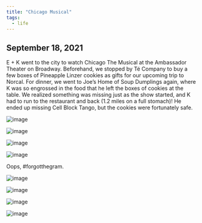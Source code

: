 ```yaml
---
title: "Chicago Musical"
tags:
  - life
---
```


## September 18, 2021

E + K went to the city to watch Chicago The Musical at the Ambassador Theater on Broadway. Beforehand, we stopped by Té Company to buy a few boxes of Pineapple Linzer cookies as gifts for our upcoming trip to Norcal. For dinner, we went to Joe’s Home of Soup Dumplings again, where K was so engrossed in the food that he left the boxes of cookies at the table. We realized something was missing just as the show started, and K had to run to the restaurant and back (1.2 miles on a full stomach)! He ended up missing Cell Block Tango, but the cookies were fortunately safe.

![image](https://thumbnails-photos.amazon.com/v1/thumbnail/TqvuTc76TGKl_MCb3fxDbw?viewBox=1249%2C937&ownerId=A162HQHSXNNQIH&groupShareToken=utZYY3mwTpGX7bOjEzZGtw.gC8ZExI67DaZhaH_9bzTAd)

![image](https://thumbnails-photos.amazon.com/v1/thumbnail/ogsZPGqcRpiMeBM5sGq51g?viewBox=703%2C937&ownerId=A162HQHSXNNQIH&groupShareToken=utZYY3mwTpGX7bOjEzZGtw.gC8ZExI67DaZhaH_9bzTAd)

![image](https://thumbnails-photos.amazon.com/v1/thumbnail/XIVtsbb1QC62dqGBftSpgw?viewBox=703%2C937&ownerId=A162HQHSXNNQIH&groupShareToken=utZYY3mwTpGX7bOjEzZGtw.gC8ZExI67DaZhaH_9bzTAd)

![image](https://thumbnails-photos.amazon.com/v1/thumbnail/KxJv51uZQD2aQ4i0vYewSw?viewBox=703%2C937&ownerId=A162HQHSXNNQIH&groupShareToken=utZYY3mwTpGX7bOjEzZGtw.gC8ZExI67DaZhaH_9bzTAd)

Oops, #forgotthegram.

![image](https://thumbnails-photos.amazon.com/v1/thumbnail/VO9wUhqiQKytm06yZ377PA?viewBox=703%2C937&ownerId=A162HQHSXNNQIH&groupShareToken=utZYY3mwTpGX7bOjEzZGtw.gC8ZExI67DaZhaH_9bzTAd)

![image](https://thumbnails-photos.amazon.com/v1/thumbnail/_vSqlpQGR5ubbGHiUD_Wgw?viewBox=703%2C937&ownerId=A162HQHSXNNQIH&groupShareToken=utZYY3mwTpGX7bOjEzZGtw.gC8ZExI67DaZhaH_9bzTAd)

![image](https://thumbnails-photos.amazon.com/v1/thumbnail/crEIKzJQRuqj7gPDgIoCkA?viewBox=1249%2C937&ownerId=A162HQHSXNNQIH&groupShareToken=utZYY3mwTpGX7bOjEzZGtw.gC8ZExI67DaZhaH_9bzTAd)

![image](https://thumbnails-photos.amazon.com/v1/thumbnail/YjZoGJFEQ7KyMG45S7s9ew?viewBox=1249%2C937&ownerId=A162HQHSXNNQIH&groupShareToken=utZYY3mwTpGX7bOjEzZGtw.gC8ZExI67DaZhaH_9bzTAd)
